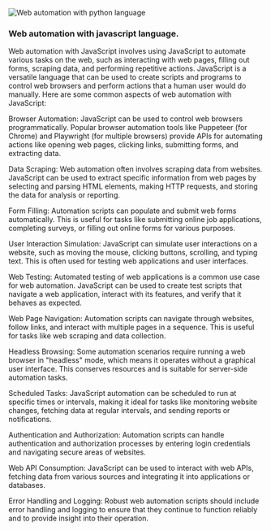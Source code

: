 ![Web automation with python language](/images/blog-image-7.jpg)

### Web automation with javascript language.
Web automation with JavaScript involves using JavaScript to automate various tasks on the web, such as interacting with web pages, filling out forms, scraping data, and performing repetitive actions. JavaScript is a versatile language that can be used to create scripts and programs to control web browsers and perform actions that a human user would do manually. Here are some common aspects of web automation with JavaScript:

Browser Automation: 
JavaScript can be used to control web browsers programmatically. Popular browser automation tools like Puppeteer (for Chrome) and Playwright (for multiple browsers) provide APIs for automating actions like opening web pages, clicking links, submitting forms, and extracting data.

Data Scraping: 
Web automation often involves scraping data from websites. JavaScript can be used to extract specific information from web pages by selecting and parsing HTML elements, making HTTP requests, and storing the data for analysis or reporting.

Form Filling: 
Automation scripts can populate and submit web forms automatically. This is useful for tasks like submitting online job applications, completing surveys, or filling out online forms for various purposes.

User Interaction Simulation: 
JavaScript can simulate user interactions on a website, such as moving the mouse, clicking buttons, scrolling, and typing text. This is often used for testing web applications and user interfaces.

Web Testing: 
Automated testing of web applications is a common use case for web automation. JavaScript can be used to create test scripts that navigate a web application, interact with its features, and verify that it behaves as expected.

Web Page Navigation: 
Automation scripts can navigate through websites, follow links, and interact with multiple pages in a sequence. This is useful for tasks like web scraping and data collection.

Headless Browsing: 
Some automation scenarios require running a web browser in "headless" mode, which means it operates without a graphical user interface. This conserves resources and is suitable for server-side automation tasks.

Scheduled Tasks: 
JavaScript automation can be scheduled to run at specific times or intervals, making it ideal for tasks like monitoring website changes, fetching data at regular intervals, and sending reports or notifications.

Authentication and Authorization: 
Automation scripts can handle authentication and authorization processes by entering login credentials and navigating secure areas of websites.

Web API Consumption: 
JavaScript can be used to interact with web APIs, fetching data from various sources and integrating it into applications or databases.

Error Handling and Logging: 
Robust web automation scripts should include error handling and logging to ensure that they continue to function reliably and to provide insight into their operation.